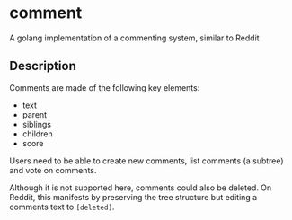 # comment

A golang implementation of a commenting system, similar to Reddit

## Description
Comments are made of the following key elements:
- text
- parent
- siblings
- children
- score

Users need to be able to create new comments, list comments (a subtree) and vote
on comments.

Although it is not supported here, comments could also be deleted. On Reddit,
this manifests by preserving the tree structure but editing a comments text to
`[deleted]`.
